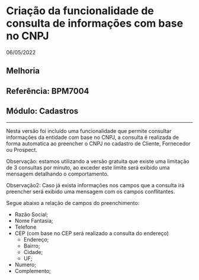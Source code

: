 # Criação da funcionalidade de consulta de informações com base no CNPJ
06/05/2022
## Melhoria
## Referência: BPM7004
## Módulo: Cadastros
***

Nesta versão foi incluído uma funcionalidade que permite consultar informações da entidade com base no CNPJ, a consulta é realizada de forma automatica ao preencher o CNPJ no cadastro de Cliente, Fornecedor ou Prospect.

Observação: estamos utilizando a versão gratuita que existe uma limitação de 3 consultas por minuto, ao exceder este limite será exibido uma mensagem detalhando o comportamento.

Observação2: Caso já exista informações nos campos que a consulta irá preencher será exibido uma mensagem com os campos conflitantes.

Segue abaixo a relação de campos do preenchimento:

 - Razão Social;
 - Nome Fantasia;
 - Telefone
 - CEP (com base no CEP será realizado a consulta do endereço)
	 - Endereço;
	 - Bairro;
	 - Cidade;
	 - UF;
- Numero;
- Complemento;
